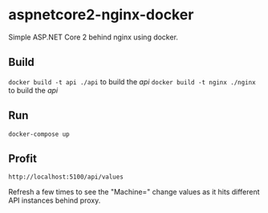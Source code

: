 # aspnetcore2-nginx-docker

Simple ASP.NET Core 2 behind nginx using docker.

## Build

`docker build -t api ./api` to build the *api*
`docker build -t nginx ./nginx` to build the *api*

## Run
`docker-compose up`

## Profit
`http://localhost:5100/api/values`

Refresh a few times to see the "Machine=<Hostname>" change values as it hits different API instances behind proxy.
